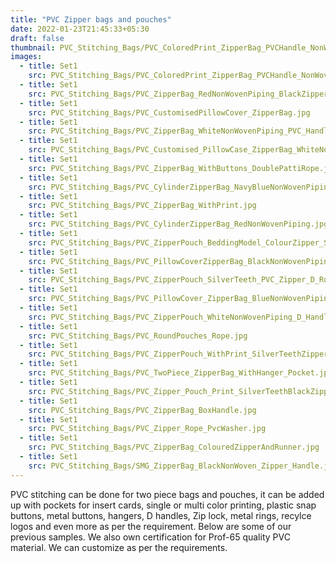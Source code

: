 ```yaml
---
title: "PVC Zipper bags and pouches"
date: 2022-01-23T21:45:33+05:30
draft: false
thumbnail: PVC_Stitching_Bags/PVC_ColoredPrint_ZipperBag_PVCHandle_NonWovenPiping.jpg
images:
  - title: Set1
    src: PVC_Stitching_Bags/PVC_ColoredPrint_ZipperBag_PVCHandle_NonWovenPiping.jpg
  - title: Set1
    src: PVC_Stitching_Bags/PVC_ZipperBag_RedNonWovenPiping_BlackZipper.jpg
  - title: Set1
    src: PVC_Stitching_Bags/PVC_CustomisedPillowCover_ZipperBag.jpg
  - title: Set1
    src: PVC_Stitching_Bags/PVC_ZipperBag_WhiteNonWovenPiping_PVC_Handle.jpg
  - title: Set1
    src: PVC_Stitching_Bags/PVC_Customised_PillowCase_ZipperBag_WhiteNonWovenPiping_CottonHandle_WithPockets.jpg
  - title: Set1
    src: PVC_Stitching_Bags/PVC_ZipperBag_WithButtons_DoublePattiRope.jpg
  - title: Set1
    src: PVC_Stitching_Bags/PVC_CylinderZipperBag_NavyBlueNonWovenPiping_BoxHandle.jpg
  - title: Set1
    src: PVC_Stitching_Bags/PVC_ZipperBag_WithPrint.jpg
  - title: Set1
    src: PVC_Stitching_Bags/PVC_CylinderZipperBag_RedNonWovenPiping.jpg
  - title: Set1
    src: PVC_Stitching_Bags/PVC_ZipperPouch_BeddingModel_ColourZipper_SteelRunner.jpg
  - title: Set1
    src: PVC_Stitching_Bags/PVC_PillowCoverZipperBag_BlackNonWovenPiping_BlackZipper_PvcWasher_BlackROpe.jpg
  - title: Set1
    src: PVC_Stitching_Bags/PVC_ZipperPouch_SilverTeeth_PVC_Zipper_D_RunnerWithPVCStrip.jpg
  - title: Set1
    src: PVC_Stitching_Bags/PVC_PillowCover_ZipperBag_BlueNonWovenPiping_NonWovenHandle.jpg
  - title: Set1
    src: PVC_Stitching_Bags/PVC_ZipperPouch_WhiteNonWovenPiping_D_Handle_withPVCWasher.jpg
  - title: Set1
    src: PVC_Stitching_Bags/PVC_RoundPouches_Rope.jpg
  - title: Set1
    src: PVC_Stitching_Bags/PVC_ZipperPouch_WithPrint_SilverTeethZipper.jpg
  - title: Set1
    src: PVC_Stitching_Bags/PVC_TwoPiece_ZipperBag_WithHanger_Pocket.jpg
  - title: Set1
    src: PVC_Stitching_Bags/PVC_Zipper_Pouch_Print_SilverTeethBlackZipper_D_RUnner.jpg
  - title: Set1
    src: PVC_Stitching_Bags/PVC_ZipperBag_BoxHandle.jpg
  - title: Set1
    src: PVC_Stitching_Bags/PVC_Zipper_Rope_PvcWasher.jpg
  - title: Set1
    src: PVC_Stitching_Bags/PVC_ZipperBag_ColouredZipperAndRunner.jpg
  - title: Set1
    src: PVC_Stitching_Bags/SMG_ZipperBag_BlackNonWoven_Zipper_Handle.jpg
---
```


PVC stitching can be done for two piece bags and pouches, it can be added up with pockets for insert cards, single or multi color printing, plastic snap buttons, metal buttons, hangers, D handles, Zip lock, metal rings, recylce logos and even more as per the requirement. Below are some of our previous samples. We also own certification for Prof-65 quality PVC material. We can customize as per the requirements.
